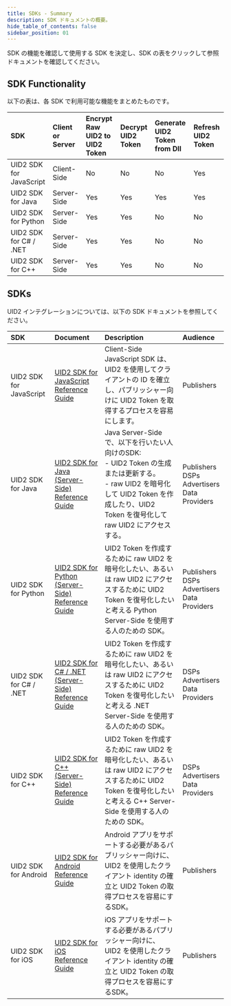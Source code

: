 ```yaml
---
title: SDKs - Summary
description: SDK ドキュメントの概要。
hide_table_of_contents: false
sidebar_position: 01
---
```


<!-- This guide includes the following information:
- [SDKs](#sdks)
- [SDK Functionality](#sdk-functionality)
# SDKs -->

SDK の機能を確認して使用する SDK を決定し、SDK の表をクリックして参照ドキュメントを確認してください。

## SDK Functionality

以下の表は、各 SDK で利用可能な機能をまとめたものです。

| SDK | Client or Server | Encrypt Raw UID2 to UID2 Token | Decrypt UID2 Token | Generate UID2 Token from DII | Refresh UID2 Token |
| :--- | :--- |  :--- | :--- | :--- | :--- |
|UID2 SDK for JavaScript | Client-Side | No | No | No | Yes |
|UID2 SDK for Java | Server-Side | Yes | Yes | Yes | Yes |
|UID2 SDK for Python | Server-Side | Yes | Yes | No | No |
|UID2 SDK for C# / .NET | Server-Side | Yes | Yes | No | No |
|UID2 SDK for C++ | Server-Side | Yes | Yes | No | No |

## SDKs

UID2 インテグレーションについては、以下の SDK ドキュメントを参照してください。

| SDK | Document | Description | Audience |
| :--- | :--- | :--- | :--- |
| UID2 SDK for JavaScript | [UID2 SDK for JavaScript Reference Guide](client-side-identity.md) | Client-Side JavaScript SDK は、UID2 を使用してクライアントの ID を確立し、パブリッシャー向けに UID2 Token を取得するプロセスを容易にします。 | Publishers |
| UID2 SDK for Java | [UID2 SDK for Java (Server-Side) Reference Guide](uid2-sdk-ref-java.md) | Java Server-Side で、以下を行いたい人向けのSDK:<br/>- UID2 Token の生成または更新する。<br/>- raw UID2 を暗号化して UID2 Token を作成したり、UID2 Token を復号化して raw UID2 にアクセスする。 | Publishers<br/>DSPs<br/>Advertisers<br/>Data Providers |
| UID2 SDK for Python | [UID2 SDK for Python (Server-Side) Reference Guide](uid2-sdk-ref-python.md) | UID2 Token を作成するために raw UID2 を暗号化したい、あるいは raw UID2 にアクセスするために UID2 Token を復号化したいと考える Python Server-Side を使用する人のための SDK。 | Publishers<br/>DSPs<br/>Advertisers<br/>Data Providers |
| UID2 SDK for C# / .NET | [UID2 SDK for C# / .NET (Server-Side) Reference Guide](uid2-sdk-ref-csharp-dotnet.md) | UID2 Token を作成するために raw UID2 を暗号化したい、あるいは raw UID2 にアクセスするために UID2 Token を復号化したいと考える .NET Server-Side を使用する人のための SDK。 |DSPs<br/>Advertisers<br/>Data Providers |
| UID2 SDK for C++ | [UID2 SDK for C++ (Server-Side) Reference Guide](uid2-sdk-ref-cplusplus.md) | UID2 Token を作成するために raw UID2 を暗号化したい、あるいは raw UID2 にアクセスするために UID2 Token を復号化したいと考える C++ Server-Side を使用する人のための SDK。 | DSPs<br/>Advertisers<br/>Data Providers |
| UID2 SDK for Android | [UID2 SDK for Android Reference Guide](uid2-sdk-ref-android.md) | Android アプリをサポートする必要があるパブリッシャー向けに、UID2 を使用したクライアント identity の確立と UID2 Token の取得プロセスを容易にするSDK。 | Publishers |
| UID2 SDK for iOS | [UID2 SDK for iOS Reference Guide](uid2-sdk-ref-ios.md) | iOS アプリをサポートする必要があるパブリッシャー向けに、UID2 を使用したクライアント identity の確立と UID2 Token の取得プロセスを容易にするSDK。 | Publishers |

<!-- # SDK Functionality
The following table summarizes the functionality available with each SDK.
| SDK | Client or Server | Encrypt Raw UID2 to UID2 Token | Decrypt UID2 Token | Generate UID2 Token from DII | Refresh UID2 Token |
| :--- | :--- |  :--- | :--- | :--- | :--- |
|UID2 SDK for JavaScript | Client-Side | No | No | No | Yes |
|UID2 SDK for Java | Server-Side | Yes | Yes | Yes | Yes |
|UID2 SDK for Python | Server-Side | Yes | Yes | No | No |
|UID2 SDK for C# / .NET | Server-Side | Yes | Yes | No | No |
|UID2 SDK for C++ | Server-Side | Yes | Yes | No | No |
 -->